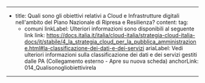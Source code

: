 ---
  - title: Quali sono gli obiettivi relativi a Cloud e Infrastrutture digitali nell'ambito del Piano Nazionale di Ripresa e Resilienza?
    content: 
    tag:
      - comuni
    linkLabel: Ulteriori informazioni sono disponibili al seguente link
    link: https://docs.italia.it/italia/cloud-italia/strategia-cloud-italia-docs/it/stabile/4_la_strategia_cloud_per_la_pubblica_amministrazione.html#la-classificazione-dei-dati-e-dei-servizi
    ariaLabel: Vedi ulteriori informazioni sulla classificazione dei dati e dei servizi gestiti dalle PA (Collegamento esterno - Apre su nuova scheda)
    anchorLink: 014_Qualisonogliobiettivirela
---